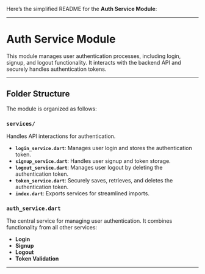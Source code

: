 Here’s the simplified README for the **Auth Service Module**:

---

# Auth Service Module

This module manages user authentication processes, including login, signup, and logout functionality. It interacts with the backend API and securely handles authentication tokens.

---

## Folder Structure

The module is organized as follows:

### `services/`
Handles API interactions for authentication.

- **`login_service.dart`**: Manages user login and stores the authentication token.
- **`signup_service.dart`**: Handles user signup and token storage.
- **`logout_service.dart`**: Manages user logout by deleting the authentication token.
- **`token_service.dart`**: Securely saves, retrieves, and deletes the authentication token.
- **`index.dart`**: Exports services for streamlined imports.

### `auth_service.dart`
The central service for managing user authentication. It combines functionality from all other services:
- **Login**
- **Signup**
- **Logout**
- **Token Validation**

---
